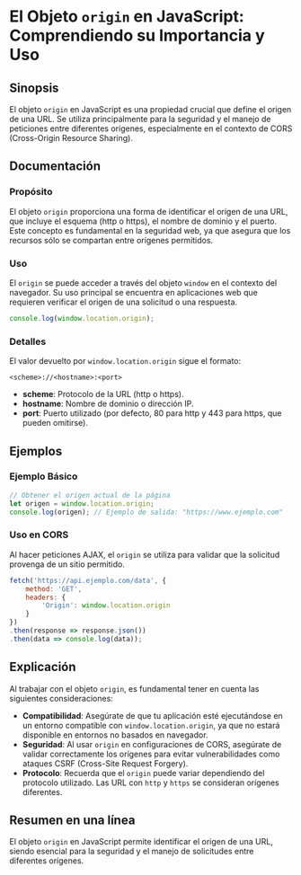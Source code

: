 <!--
Meta Description: # El Objeto `origin` en JavaScript: Comprendiendo su Importancia y Uso ## Sinopsis El objeto `origin` en JavaScript es una propiedad crucial que defin...
Meta Keywords: origin, que, una, origen, objeto
-->

# El Objeto `origin` en JavaScript: Comprendiendo su Importancia y Uso

## Sinopsis
El objeto `origin` en JavaScript es una propiedad crucial que define el origen de una URL. Se utiliza principalmente para la seguridad y el manejo de peticiones entre diferentes orígenes, especialmente en el contexto de CORS (Cross-Origin Resource Sharing).

## Documentación

### Propósito
El objeto `origin` proporciona una forma de identificar el origen de una URL, que incluye el esquema (http o https), el nombre de dominio y el puerto. Este concepto es fundamental en la seguridad web, ya que asegura que los recursos sólo se compartan entre orígenes permitidos.

### Uso
El `origin` se puede acceder a través del objeto `window` en el contexto del navegador. Su uso principal se encuentra en aplicaciones web que requieren verificar el origen de una solicitud o una respuesta.

```javascript
console.log(window.location.origin);
```

### Detalles
El valor devuelto por `window.location.origin` sigue el formato:
```
<scheme>://<hostname>:<port>
```
- **scheme**: Protocolo de la URL (http o https).
- **hostname**: Nombre de dominio o dirección IP.
- **port**: Puerto utilizado (por defecto, 80 para http y 443 para https, que pueden omitirse).

## Ejemplos

### Ejemplo Básico
```javascript
// Obtener el origen actual de la página
let origen = window.location.origin;
console.log(origen); // Ejemplo de salida: "https://www.ejemplo.com"
```

### Uso en CORS
Al hacer peticiones AJAX, el `origin` se utiliza para validar que la solicitud provenga de un sitio permitido.
```javascript
fetch('https://api.ejemplo.com/data', {
    method: 'GET',
    headers: {
        'Origin': window.location.origin
    }
})
.then(response => response.json())
.then(data => console.log(data));
```

## Explicación
Al trabajar con el objeto `origin`, es fundamental tener en cuenta las siguientes consideraciones:
- **Compatibilidad**: Asegúrate de que tu aplicación esté ejecutándose en un entorno compatible con `window.location.origin`, ya que no estará disponible en entornos no basados en navegador.
- **Seguridad**: Al usar `origin` en configuraciones de CORS, asegúrate de validar correctamente los orígenes para evitar vulnerabilidades como ataques CSRF (Cross-Site Request Forgery).
- **Protocolo**: Recuerda que el `origin` puede variar dependiendo del protocolo utilizado. Las URL con `http` y `https` se consideran orígenes diferentes.

## Resumen en una línea
El objeto `origin` en JavaScript permite identificar el origen de una URL, siendo esencial para la seguridad y el manejo de solicitudes entre diferentes orígenes.